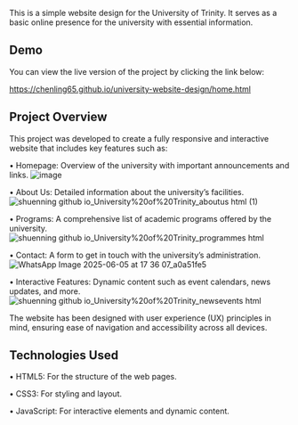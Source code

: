 This is a simple website design for the University of Trinity. It serves as a basic online presence for the university with essential information.

## Demo
You can view the live version of the project by clicking the link below:

https://chenling65.github.io/university-website-design/home.html

## Project Overview
This project was developed to create a fully responsive and interactive website that includes key features such as:

•	Homepage: Overview of the university with important announcements and links.
![image](https://github.com/user-attachments/assets/e9968947-c8d5-489b-83d7-9ead4213f00e)
 
•	About Us: Detailed information about the university’s facilities.
 ![shuenning github io_University%20of%20Trinity_aboutus html (1)](https://github.com/user-attachments/assets/e34f69b9-7cbb-45ca-b658-a8ddf0cd6b2c)
 
•	Programs: A comprehensive list of academic programs offered by the university.
 ![shuenning github io_University%20of%20Trinity_programmes html](https://github.com/user-attachments/assets/70fcd69c-183f-41e2-a5a4-a1f32586bbe0)
 
•	Contact: A form to get in touch with the university’s administration.
![WhatsApp Image 2025-06-05 at 17 36 07_a0a51fe5](https://github.com/user-attachments/assets/af31b4d8-e7b2-40c4-984a-84326ee128e2)
 
•	Interactive Features: Dynamic content such as event calendars, news updates, and more.
 ![shuenning github io_University%20of%20Trinity_newsevents html](https://github.com/user-attachments/assets/4dc0e753-6810-4513-84b8-16b79926adf0)
 
The website has been designed with user experience (UX) principles in mind, ensuring ease of navigation and accessibility across all devices.

## Technologies Used
•	HTML5: For the structure of the web pages.
  
•	CSS3: For styling and layout.

•	JavaScript: For interactive elements and dynamic content.
